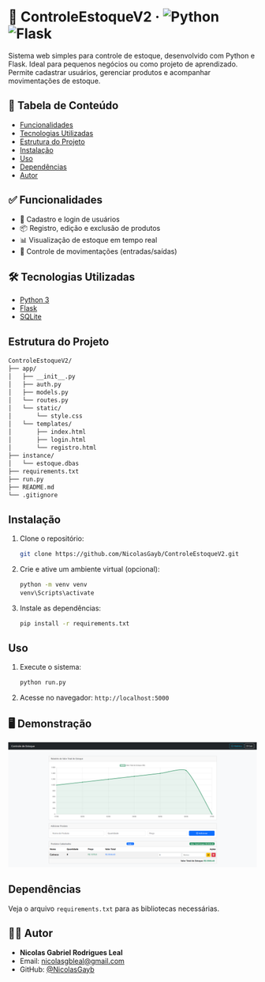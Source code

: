 
# 🧮 ControleEstoqueV2 · ![Python](https://img.shields.io/badge/Python-3.10-blue) ![Flask](https://img.shields.io/badge/Flask-2.3-lightgrey)

Sistema web simples para controle de estoque, desenvolvido com Python e Flask. Ideal para pequenos negócios ou como projeto de aprendizado. Permite cadastrar usuários, gerenciar produtos e acompanhar movimentações de estoque.

## 📑 Tabela de Conteúdo
- [Funcionalidades](#funcionalidades)
- [Tecnologias Utilizadas](#tecnologias-utilizadas)
- [Estrutura do Projeto](#estrutura-do-projeto)
- [Instalação](#instalação)
- [Uso](#uso)
- [Dependências](#dependências)
- [Autor](#autor)

## ✅ Funcionalidades
- 👤 Cadastro e login de usuários
- 📦 Registro, edição e exclusão de produtos
- 📊 Visualização de estoque em tempo real
- 🔄 Controle de movimentações (entradas/saídas)

## 🛠 Tecnologias Utilizadas
- [Python 3](https://www.python.org/)
- [Flask](https://flask.palletsprojects.com/)
- [SQLite](https://www.sqlite.org/index.html)

## Estrutura do Projeto
```
ControleEstoqueV2/
├── app/
│   ├── __init__.py
│   ├── auth.py
│   ├── models.py
│   └── routes.py
│   └── static/
│       └── style.css
│   └── templates/
│       ├── index.html
│       ├── login.html
│       └── registro.html
├── instance/
│   └── estoque.dbas
├── requirements.txt
├── run.py
├── README.md
└── .gitignore
```

## Instalação
1. Clone o repositório:
   ```bash
   git clone https://github.com/NicolasGayb/ControleEstoqueV2.git
   ```
2. Crie e ative um ambiente virtual (opcional):
   ```bash
   python -m venv venv
   venv\Scripts\activate
   ```
3. Instale as dependências:
   ```bash
   pip install -r requirements.txt
   ```

## Uso
1. Execute o sistema:
   ```bash
   python run.py
   ```
2. Acesse no navegador: `http://localhost:5000`

## 🖥 Demonstração

![Tela inicial](app/static/demo.png)

## Dependências
Veja o arquivo `requirements.txt` para as bibliotecas necessárias.

## 👨‍💻 Autor

- **Nicolas Gabriel Rodrigues Leal**
- Email: [nicolasgbleal@gmail.com](mailto:nicolasgbleal@gmail.com)
- GitHub: [@NicolasGayb](https://github.com/NicolasGayb)

